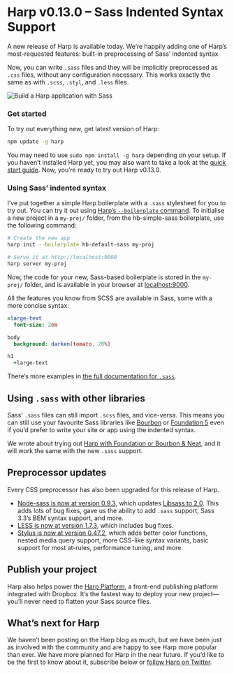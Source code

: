 # Harp v0.13.0 – Sass Indented Syntax Support

A new release of Harp is available today. We’re happily adding one of Harp’s most-requested features: built-in preprocessing of Sass’ indented syntax

Now, you can write `.sass` files and they will be implicitly preprocessed as `.css` files, without any configuration necessary. This works exactly the same as with `.scss`, `.styl`, and `.less` files.

![Build a Harp application with Sass](http://placehold.it/800x300)

### Get started

To try out everything new, get latest version of Harp:

```bash
npm update -g harp
```

You may need to use `sudo npm install -g harp` depending on your setup. If you haven’t installed Harp yet, you may also want to take a look at the [quick start guide](http://harpjs.com/docs/quick-start). Now, you’re ready to try out Harp v0.13.0.

### Using Sass’ indented syntax

I’ve put together a simple Harp boilerplate with a `.sass` stylesheet for you to try out. You can try it out using [Harp’s `--boilerplate` command](http://harpjs.com/blog/v0-12-1-boilerplates). To initialise a new project in a `my-proj/` folder, from the hb-simple-sass boilerplate, use the following command:

```bash
# Create the new app
harp init --boilerplate hb-default-sass my-proj

# Serve it at http://localhost:9000
harp server my-proj
```

Now, the code for your new, Sass-based boilerplate is stored in the `my-proj/` folder, and is available in your browser at [localhost:9000](http://localhost:9000).

All the features you know from SCSS are available in Sass, some with a more concise syntax:

```sass
=large-text
  font-size: 2em

body
  background: darken(tomato, 20%)

h1
  +large-text
```

There’s more examples in [the full documentation for `.sass`](http://sass-lang.com/documentation/file.INDENTED_SYNTAX.html).

## Using `.sass` with other libraries

Sass’ `.sass` files can still import `.scss` files, and vice-versa. This means you can still use your favourite Sass libraries like [Bourbon](http://bourbon.io/) or [Foundation 5](http://foundation.zurb.com/) even if you’d prefer to write your site or app using the indented syntax.

We wrote about trying out [Harp with Foundation or Bourbon & Neat](http://harpjs.com/blog/v0-11-0-sass-support), and it will work the same with the new `.sass` support.

## Preprocessor updates

Every CSS preprocessor has also been upgraded for this release of Harp.

* [Node-sass is now at version 0.9.3](https://github.com/andrew/node-sass/releases), which updates [Libsass to 2.0](https://github.com/sass/libsass/releases/tag/v2.0). This adds lots of bug fixes, gave us the ability to add `.sass` support, Sass 3.3’s BEM syntax support, and more.
* [LESS is now at version 1.7.3](https://github.com/less/less.js/blob/master/CHANGELOG.md#173), which includes bug fixes.
* [Stylus is now at version 0.47.2](https://github.com/LearnBoost/stylus/blob/master/History.md#0471--2014-07-02), which adds better color functions, nested media query support, more CSS-like syntax variants, basic support for most at-rules, performance tuning, and more.

## Publish your project

Harp also helps power the [Harp Platform](http://www.harp.io), a front-end publishing platform integrated with Dropbox. It’s the fastest way to deploy your new project—you’ll never need to flatten your Sass source files.

## What’s next for Harp

We haven’t been posting on the Harp blog as much, but we have been just as involved with the community and are happy to see Harp more popular than ever. We have more planned for Harp in the near future. If you’d like to be the first to know about it, subscribe below or [follow Harp on Twitter](http://twitter.com/harpwebserver).